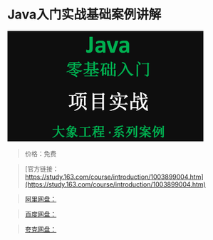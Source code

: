 # Java入门实战基础案例讲解

![img](../../../assets/study163/free/3E766EEBA10549EB2FFB4FC379892EC2.png)

> 价格：免费

> [官方链接：https://study.163.com/course/introduction/1003899004.htm](https://study.163.com/course/introduction/1003899004.htm)

> [阿里网盘：]()

> [百度网盘：]()

> [夸克网盘：]()
